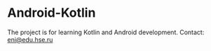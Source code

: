 # Android-Kotlin
The project is for learning Kotlin and Android development.
Contact: eni@edu.hse.ru
